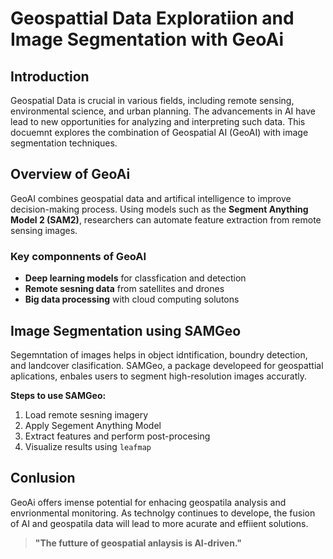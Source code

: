 # Geospattial Data Exploratiion and Image Segmentation with GeoAi

## Introduction

Geospatial Data is crucial in various fields, including remote sensing, environmental science, and urban planning. The advancements in AI have lead to new opportunities for analyzing and interpreting such data. This docuemnt explores the combination of Geospatial AI (GeoAI) with image segmentation techniques.

## Overview of GeoAi

GeoAI combines geospatial data and artifical intelligence to improve decision-making process. Using models such as the **Segment Anything Model 2 (SAM2)**, researchers can automate feature extraction from remote sensing images.

### Key componnents of GeoAI

- **Deep learning models** for classfication and detection
- **Remote sesning data** from satellites and drones
- **Big data processing** with cloud computing solutons

## Image Segmentation using SAMGeo

Segemntation of images helps in object idntification, boundry detection, and landcover clasification. SAMGeo, a package developeed for geospattial aplications, enbales users to segment high-resolution images accuratly.

**Steps to use SAMGeo:**

1. Load remote sesning imagery
2. Apply Segement Anything Model
3. Extract features and perform post-procesing
4. Visualize results using `leafmap`

## Conlusion

GeoAi offers imense potential for enhacing geospatila analysis and envrionmental monitoring. As technolgy continues to develope, the fusion of AI and geospatila data will lead to more acurate and effiient solutions.

> **"The futture of geospatial anlaysis is AI-driven."**
